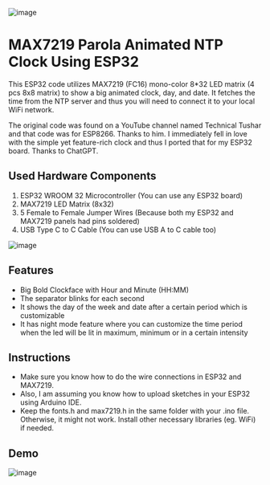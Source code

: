 ![image](https://raw.githubusercontent.com/ffrafat/ESP32_MAX7219_Parola_NTP_Clock/main/clockface.jpg)

# MAX7219 Parola Animated NTP Clock Using ESP32

This ESP32 code utilizes MAX7219 (FC16) mono-color 8\*32 LED matrix (4 pcs 8x8 matrix) to show a big animated clock, day, and date. It fetches the time from the NTP server and thus you will need to connect it to your local WiFi network.

The original code was found on a YouTube channel named Technical Tushar and that code was for ESP8266. Thanks to him. I immediately fell in love with the simple yet feature-rich clock and thus I ported that for my ESP32 board. Thanks to ChatGPT.

## Used Hardware Components

1. ESP32 WROOM 32 Microcontroller (You can use any ESP32 board)
2. MAX7219 LED Matrix (8x32)
3. 5 Female to Female Jumper Wires (Because both my ESP32 and MAX7219 panels had pins soldered)
4. USB Type C to C Cable (You can use USB A to C cable too)

![image](https://raw.githubusercontent.com/ffrafat/ESP32_MAX7219_Parola_NTP_Clock/main/dateface.jpg)

## Features

* Big Bold Clockface with Hour and Minute (HH:MM)
* The separator blinks for each second
* It shows the day of the week and date after a certain period which is customizable
* It has night mode feature where you can customize the time period when the led will be lit in maximum, minimum or in a certain intensity

## Instructions

* Make sure you know how to do the wire connections in ESP32 and MAX7219.
* Also, I am assuming you know how to upload sketches in your ESP32 using Arduino IDE.
* Keep the fonts.h and max7219.h in the same folder with your .ino file. Otherwise, it might not work. Install other necessary libraries (eg. WiFi) if needed.

## Demo

![image](https://raw.githubusercontent.com/ffrafat/ESP32_MAX7219_Parola_NTP_Clock/main/Demo.gif)
